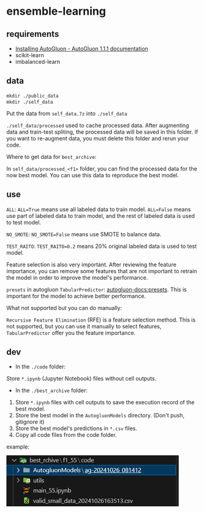 # ensemble-learning

## requirements

- [Installing AutoGluon - AutoGluon 1.1.1 documentation](https://auto.gluon.ai/stable/install.html)
- scikit-learn
- imbalanced-learn

## data

```shell
mkdir ./public_data
mkdir ./self_data
```

Put the data from `self_data.7z` into `./self_data`

`./self_data/processed` used to cache processed data. After augmenting data and train-test spliting, the processed data will be saved in this folder. If you want to re-augment data, you must delete this folder and rerun your code.

Where to get data for `best_archive`:

In `self_data/processed_<f1>` folder, you can find the processed data for the now best model. You can use this data to reproduce the best model.

## use

`ALL`: `ALL=True` means use all labeled data to train model. `ALL=False` means use part of labeled data to train model, and the rest of labeled data is used to test model.

`NO_SMOTE`: `NO_SMOTE=False` means use SMOTE to balance data.

`TEST_RAITO`: `TEST_RAITO=0.2` means 20% original labeled data is used to test model.

Feature selection is also very important. After reviewing the feature importance, you can remove some features that are not important to retrain the model in order to improve the model's performance.

`presets` in autogluon `TabularPredictor`: [autogluon-docs:presets](https://auto.gluon.ai/stable/tutorials/tabular/tabular-essentials.html#presets). This is important for the model to achieve better performance.

What not supported but you can do manually:

`Recursive Feature Elimination` (RFE) is a feature selection method. This is not supported, but you can use it manually to select features, `TabularPredictor` offer you the feature importance.

## dev

- In the `./code` folder:

Store `*.ipynb` (Jupyter Notebook) files without cell outputs.

- In the `./best_archive` folder:

1. Store `*.ipynb` files with cell outputs to save the execution record of the best model.
2. Store the best model in the `AutogluonModels` directory. (Don't push, gitignore it)
3. Store the best model's predictions in `*.csv` files.
4. Copy all code files from the code folder.

example:

![best_archive](./.assets/best_archive.png)